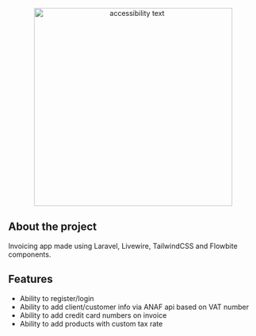 <p align="center">
  <img src="https://github.com/zsoltibv/laravel-invoicing-app/blob/main/public/img/hero.png" width="400" alt="accessibility text">
</p>

## About the project

Invoicing app made using Laravel, Livewire, TailwindCSS and Flowbite components.
## Features

- Ability to register/login
- Ability to add client/customer info via ANAF api based on VAT number
- Ability to add credit card numbers on invoice
- Ability to add products with custom tax rate
